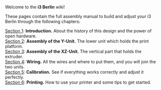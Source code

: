 Welcome to the **i3 Berlin** wiki!

These pages contain the full assembly manual to build and adjust your i3 Berlin through the following chapters:  
  

[Section 1](https://github.com/laydrop/i3-Berlin/wiki/Section-1-Introduction): **Introduction.** About the history of this design and the power of open hardware.  
[Section 2](https://github.com/laydrop/i3-Berlin/wiki/Section-2-Assembly-of-the-Y-Unit): **Assembly of the Y-Unit.** The lower unit which holds the print platform.  
 [Section 3](https://github.com/laydrop/i3-Berlin/wiki/Section-3-Assembly-of-the-XZ-Unit): **Assembly of the XZ-Unit.** The vertical part that holds the extruder.  
 [Section 4](https://github.com/laydrop/i3-Berlin/wiki/Section-4-Wiring): **Wiring.** All the wires and where to put them, and you will join the two units.  
 [Section 5](https://github.com/laydrop/i3-Berlin/wiki/Section-5-Calibration): **Calibration.** See if everything works correctly and adjust it perfectly.  
 [Section 6](https://github.com/laydrop/i3-Berlin/wiki/Section-6-Printing): **Printing.** How to use your printer and some tips to get started.  
